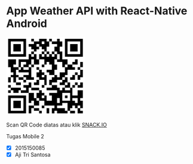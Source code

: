# App Weather API with React-Native Android
![Scan Disini](https://github.com/Ajitrisantosa22/weather_api/blob/master/code.png)

Scan QR Code diatas atau klik [SNACK.IO](https://snack.expo.io/@ajits/cuaca)

Tugas Mobile 2
- [x] 2015150085
- [x] Aji Tri Santosa
